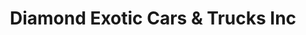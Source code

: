 ---
title: "Diamond Exotic Cars & Trucks Inc"
url: /calgary/diamond-exotic-cars-and-trucks-inc/
shop: car
---